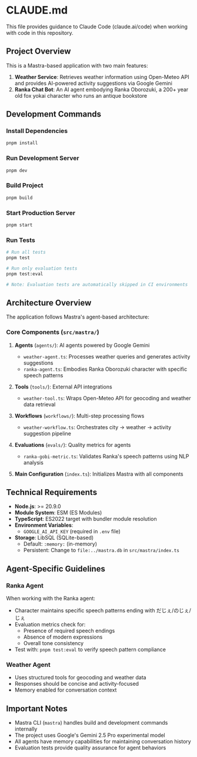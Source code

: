 # CLAUDE.md

This file provides guidance to Claude Code (claude.ai/code) when working with code in this repository.

## Project Overview

This is a Mastra-based application with two main features:
1. **Weather Service**: Retrieves weather information using Open-Meteo API and provides AI-powered activity suggestions via Google Gemini
2. **Ranka Chat Bot**: An AI agent embodying Ranka Oborozuki, a 200+ year old fox yokai character who runs an antique bookstore

## Development Commands

### Install Dependencies
```bash
pnpm install
```

### Run Development Server
```bash
pnpm dev
```

### Build Project
```bash
pnpm build
```

### Start Production Server
```bash
pnpm start
```

### Run Tests
```bash
# Run all tests
pnpm test

# Run only evaluation tests
pnpm test:eval

# Note: Evaluation tests are automatically skipped in CI environments
```

## Architecture Overview

The application follows Mastra's agent-based architecture:

### Core Components (`src/mastra/`)

1. **Agents** (`agents/`): AI agents powered by Google Gemini
   - `weather-agent.ts`: Processes weather queries and generates activity suggestions
   - `ranka-agent.ts`: Embodies Ranka Oborozuki character with specific speech patterns

2. **Tools** (`tools/`): External API integrations
   - `weather-tool.ts`: Wraps Open-Meteo API for geocoding and weather data retrieval

3. **Workflows** (`workflows/`): Multi-step processing flows
   - `weather-workflow.ts`: Orchestrates city → weather → activity suggestion pipeline

4. **Evaluations** (`evals/`): Quality metrics for agents
   - `ranka-gobi-metric.ts`: Validates Ranka's speech patterns using NLP analysis

5. **Main Configuration** (`index.ts`): Initializes Mastra with all components

## Technical Requirements

- **Node.js**: >= 20.9.0
- **Module System**: ESM (ES Modules)
- **TypeScript**: ES2022 target with bundler module resolution
- **Environment Variables**: 
  - `GOOGLE_AI_API_KEY` (required in `.env` file)
- **Storage**: LibSQL (SQLite-based)
  - Default: `:memory:` (in-memory)
  - Persistent: Change to `file:../mastra.db` in `src/mastra/index.ts`

## Agent-Specific Guidelines

### Ranka Agent
When working with the Ranka agent:
- Character maintains specific speech patterns ending with だじぇ/のじぇ/じぇ
- Evaluation metrics check for:
  - Presence of required speech endings
  - Absence of modern expressions
  - Overall tone consistency
- Test with: `pnpm test:eval` to verify speech pattern compliance

### Weather Agent
- Uses structured tools for geocoding and weather data
- Responses should be concise and activity-focused
- Memory enabled for conversation context

## Important Notes

- Mastra CLI (`mastra`) handles build and development commands internally
- The project uses Google's Gemini 2.5 Pro experimental model
- All agents have memory capabilities for maintaining conversation history
- Evaluation tests provide quality assurance for agent behaviors